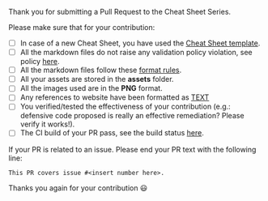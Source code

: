 Thank you for submitting a Pull Request to the Cheat Sheet Series. 

Please make sure that for your contribution:

- [ ] In case of a new Cheat Sheet, you have used the [Cheat Sheet template](https://github.com/OWASP/CheatSheetSeries/blob/master/templates/New_CheatSheet.md).
- [ ] All the markdown files do not raise any validation policy violation, see policy [here](https://github.com/OWASP/CheatSheetSeries#editor--validation-policy).
- [ ] All the markdown files follow these [format rules](https://github.com/OWASP/CheatSheetSeries#conversion-rules).
- [ ] All your assets are stored in the **assets** folder.
- [ ] All the images used are in the **PNG** format.
- [ ] Any references to website have been formatted as [TEXT](URL)
- [ ] You verified/tested the effectiveness of your contribution (e.g.: defensive code proposed is really an effective remediation? Please verify it works!).
- [ ] The CI build of your PR pass, see the build status [here](https://travis-ci.org/OWASP/CheatSheetSeries/pull_requests).

If your PR is related to an issue. Please end your PR text with the following line:

```
This PR covers issue #<insert number here>.
```

Thanks you again for your contribution :smiley:
